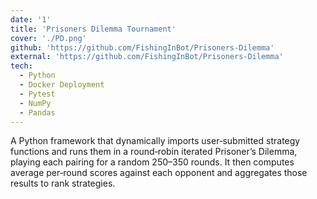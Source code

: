 ```yaml
---
date: '1'
title: 'Prisoners Dilemma Tournament'
cover: './PD.png'
github: 'https://github.com/FishingInBot/Prisoners-Dilemma'
external: 'https://github.com/FishingInBot/Prisoners-Dilemma'
tech:
  - Python
  - Docker Deployment
  - Pytest
  - NumPy
  - Pandas
---
```


A Python framework that dynamically imports user‑submitted strategy functions and runs them in a round‑robin iterated Prisoner’s Dilemma, playing each pairing for a random 250–350 rounds. It then computes average per‑round scores against each opponent and aggregates those results to rank strategies.
